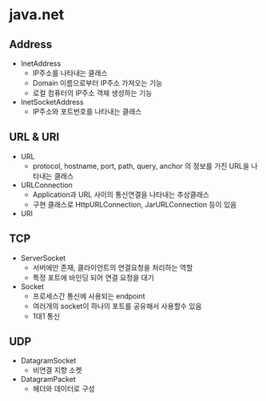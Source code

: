 # __java.net__

## Address
- InetAddress
  - IP주소를 나타내는 클래스
  - Domain 이름으로부터 IP주소 가져오는 기능
  - 로컬 컴퓨터의 IP주소 객체 생성하는 기능
- InetSocketAddress
  - IP주소와 포트번호를 나타내는 클래스


## URL & URI
- URL
  - protocol, hostname, port, path, query, anchor 의 정보를 가진 URL을 나타내는 클래스
- URLConnection
  - Application과 URL 사이의 통신연결을 나타내는 추상클래스
  - 구현 클래스로 HttpURLConnection, JarURLConnection 등이 있음
- URI
## TCP
- ServerSocket
  - 서버에만 존재, 클라이언트의 연결요청을 처리하는 역할
  - 특정 포트에 바인딩 되어 연결 요청을 대기
- Socket
  - 프로세스간 통신에 사용되는 endpoint
  - 여러개의 socket이 하나의 포트를 공유해서 사용할수 있음
  - 1대1 통신

## UDP
- DatagramSocket
  - 비연결 지향 소켓
- DatagramPacket
  - 헤더와 데이터로 구성
 